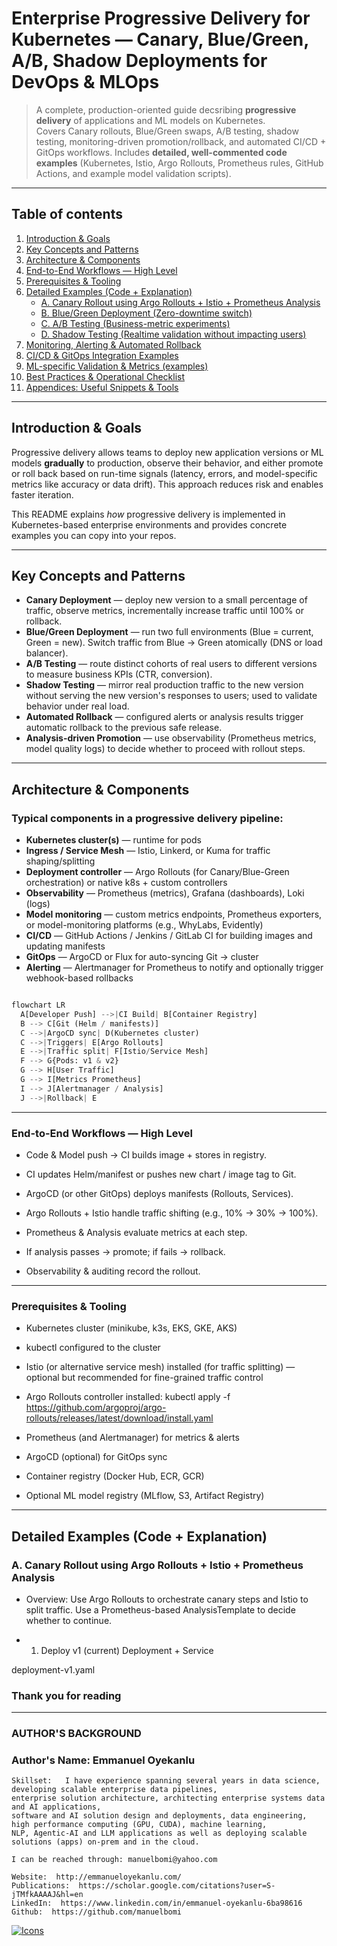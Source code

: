 # Enterprise Progressive Delivery for Kubernetes — Canary, Blue/Green, A/B, Shadow Deployments for DevOps & MLOps



> A complete, production-oriented guide decsribing **progressive delivery** of applications and ML models on Kubernetes.  
> Covers Canary rollouts, Blue/Green swaps, A/B testing, shadow testing, monitoring-driven promotion/rollback, and automated CI/CD + GitOps workflows. Includes **detailed, well-commented code examples** (Kubernetes, Istio, Argo Rollouts, Prometheus rules, GitHub Actions, and example model validation scripts).

---

## Table of contents

1. [Introduction & Goals](#introduction--goals)  
2. [Key Concepts and Patterns](#key-concepts-and-patterns)  
3. [Architecture & Components](#architecture--components)  
4. [End-to-End Workflows — High Level](#end-to-end-workflows--high-level)  
5. [Prerequisites & Tooling](#prerequisites--tooling)  
6. [Detailed Examples (Code + Explanation)](#detailed-examples-code--explanation)  
   - [A. Canary Rollout using Argo Rollouts + Istio + Prometheus Analysis](#a-canary-rollout-using-argo-rollouts--istio--prometheus-analysis)  
   - [B. Blue/Green Deployment (Zero-downtime switch)](#b-bluegreen-deployment-zero-downtime-switch)  
   - [C. A/B Testing (Business-metric experiments)](#c-ab-testing-business-metric-experiments)  
   - [D. Shadow Testing (Realtime validation without impacting users)](#d-shadow-testing-realtime-validation-without-impact)  
7. [Monitoring, Alerting & Automated Rollback](#monitoring-alerting--automated-rollback)  
8. [CI/CD & GitOps Integration Examples](#cicd--gitops-integration-examples)  
9. [ML-specific Validation & Metrics (examples)](#ml-specific-validation--metrics-examples)  
10. [Best Practices & Operational Checklist](#best-practices--operational-checklist)  
11. [Appendices: Useful Snippets & Tools](#appendices-useful-snippets--tools)  

---

## Introduction & Goals

Progressive delivery allows teams to deploy new application versions or ML models **gradually** to production, observe their behavior, and either promote or roll back based on run-time signals (latency, errors, and model-specific metrics like accuracy or data drift). This approach reduces risk and enables faster iteration.

This README explains *how* progressive delivery is implemented in Kubernetes-based enterprise environments and provides concrete examples you can copy into your repos.

---

## Key Concepts and Patterns

- **Canary Deployment** — deploy new version to a small percentage of traffic, observe metrics, incrementally increase traffic until 100% or rollback.  
- **Blue/Green Deployment** — run two full environments (Blue = current, Green = new). Switch traffic from Blue → Green atomically (DNS or load balancer).  
- **A/B Testing** — route distinct cohorts of real users to different versions to measure business KPIs (CTR, conversion).  
- **Shadow Testing** — mirror real production traffic to the new version without serving the new version's responses to users; used to validate behavior under real load.  
- **Automated Rollback** — configured alerts or analysis results trigger automatic rollback to the previous safe release.  
- **Analysis-driven Promotion** — use observability (Prometheus metrics, model quality logs) to decide whether to proceed with rollout steps.

---

## Architecture & Components

### Typical components in a progressive delivery pipeline:

- **Kubernetes cluster(s)** — runtime for pods
- **Ingress / Service Mesh** — Istio, Linkerd, or Kuma for traffic shaping/splitting
- **Deployment controller** — Argo Rollouts (for Canary/Blue-Green orchestration) or native k8s + custom controllers
- **Observability** — Prometheus (metrics), Grafana (dashboards), Loki (logs)
- **Model monitoring** — custom metrics endpoints, Prometheus exporters, or model-monitoring platforms (e.g., WhyLabs, Evidently)
- **CI/CD** — GitHub Actions / Jenkins / GitLab CI for building images and updating manifests
- **GitOps** — ArgoCD or Flux for auto-syncing Git → cluster
- **Alerting** — Alertmanager for Prometheus to notify and optionally trigger webhook-based rollbacks




```python

flowchart LR
  A[Developer Push] -->|CI Build| B[Container Registry]
  B --> C[Git (Helm / manifests)]
  C -->|ArgoCD sync| D(Kubernetes cluster)
  C -->|Triggers| E[Argo Rollouts]
  E -->|Traffic split| F[Istio/Service Mesh]
  F --> G{Pods: v1 & v2}
  G --> H[User Traffic]
  G --> I[Metrics Prometheus]
  I --> J[Alertmanager / Analysis]
  J -->|Rollback| E
```

---

### End-to-End Workflows — High Level

- Code & Model push → CI builds image + stores in registry.

- CI updates Helm/manifest or pushes new chart / image tag to Git.

- ArgoCD (or other GitOps) deploys manifests (Rollouts, Services).

- Argo Rollouts + Istio handle traffic shifting (e.g., 10% → 30% → 100%).

- Prometheus & Analysis evaluate metrics at each step.

- If analysis passes → promote; if fails → rollback.

- Observability & auditing record the rollout.

---

### Prerequisites & Tooling

- Kubernetes cluster (minikube, k3s, EKS, GKE, AKS)

- kubectl configured to the cluster

- Istio (or alternative service mesh) installed (for traffic splitting) — optional but recommended for fine-grained traffic control

- Argo Rollouts controller installed: kubectl apply -f https://github.com/argoproj/argo-rollouts/releases/latest/download/install.yaml

- Prometheus (and Alertmanager) for metrics & alerts

- ArgoCD (optional) for GitOps sync

- Container registry (Docker Hub, ECR, GCR)

- Optional ML model registry (MLflow, S3, Artifact Registry)

---

## Detailed Examples (Code + Explanation)

### A. Canary Rollout using Argo Rollouts + Istio + Prometheus Analysis

- Overview: Use Argo Rollouts to orchestrate canary steps and Istio to split traffic. Use a Prometheus-based AnalysisTemplate to decide whether to continue.

- 1) Deploy v1 (current) Deployment + Service

deployment-v1.yaml























































### Thank you for reading
---

### **AUTHOR'S BACKGROUND**
### Author's Name:  Emmanuel Oyekanlu
```
Skillset:   I have experience spanning several years in data science, developing scalable enterprise data pipelines,
enterprise solution architecture, architecting enterprise systems data and AI applications,
software and AI solution design and deployments, data engineering, high performance computing (GPU, CUDA), machine learning,
NLP, Agentic-AI and LLM applications as well as deploying scalable solutions (apps) on-prem and in the cloud.

I can be reached through: manuelbomi@yahoo.com

Website:  http://emmanueloyekanlu.com/
Publications:  https://scholar.google.com/citations?user=S-jTMfkAAAAJ&hl=en
LinkedIn:  https://www.linkedin.com/in/emmanuel-oyekanlu-6ba98616
Github:  https://github.com/manuelbomi

```
[![Icons](https://skillicons.dev/icons?i=aws,azure,gcp,scala,mongodb,redis,cassandra,kafka,anaconda,matlab,nodejs,django,py,c,anaconda,git,github,mysql,docker,kubernetes&theme=dark)](https://skillicons.dev)
